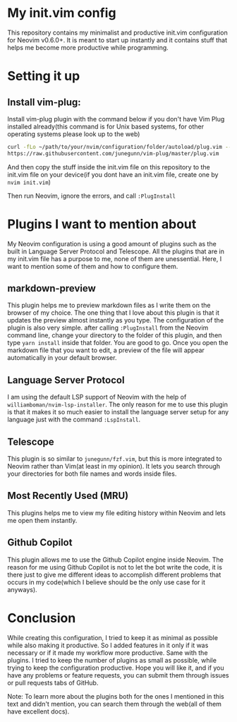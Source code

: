 # My init.vim config
This repository contains my minimalist and productive init.vim configuration for Neovim v0.6.0+. It is meant to start up instantly and it contains stuff that helps me become more productive while programming.

# Setting it up

## Install vim-plug:

Install vim-plug plugin with the command below if you don't have Vim Plug installed already(this command is for Unix based systems, for other operating systems please look up to the web)

```sh
curl -fLo ~/path/to/your/nvim/configuration/folder/autoload/plug.vim --create-dirs \
https://raw.githubusercontent.com/junegunn/vim-plug/master/plug.vim
```

And then copy the stuff inside the init.vim file on this repository to the init.vim file on your device(if you dont have an init.vim file, create one by `nvim init.vim`)


Then run Neovim, ignore the errors, and call `:PlugInstall`

# Plugins I want to mention about
My Neovim configuration is using a good amount of plugins such as the built in Language Server Protocol and Telescope. All the plugins that are in my init.vim file has a purpose to me, none of them are unessential. Here, I want to mention some of them and how to configure them.

## markdown-preview 
This plugin helps me to preview markdown files as I write them on the browser of my choice. The one thing that I love about this plugin is that it updates the preview almost instantly as you type. The configuration of the plugin is also very simple. after calling `:PlugInstall` from the Neovim command line, change your directory to the folder of this plugin, and then type `yarn install` inside that folder. You are good to go. Once you open the markdown file that you want to edit, a preview of the file will appear automatically in your default browser.
## Language Server Protocol
I am using the default LSP support of Neovim with the help of `williamboman/nvim-lsp-installer`. The only reason for me to use this plugin is that it makes it so much easier to install the language server setup for any language just with the command `:LspInstall`.
## Telescope
This plugin is so similar to `junegunn/fzf.vim`, but this is more integrated to Neovim rather than Vim(at least in my opinion). It lets you search through your directories for both file names and words inside files.
## Most Recently Used (MRU)
This plugins helps me to view my file editing history within Neovim and lets me open them instantly.
## Github Copilot
This plugin allows me to use the Github Copilot engine inside Neovim. The reason for me using Github Copilot is not to let the bot write the code, it is there just to give me different ideas to accomplish different problems that occurs in my code(which I believe should be the only use case for it anyways).


# Conclusion
While creating this configuration, I tried to keep it as minimal as possible while also making it productive. So I added features in it only if it was necessary or if it made my workflow more productive. Same with the plugins. I tried to keep the number of plugins as small as possible, while trying to keep the configuration productive. Hope you will like it, and if you have any problems or feature requests, you can submit them through issues or pull requests tabs of GitHub.

Note: To learn more about the plugins both for the ones I mentioned in this text and didn't mention, you can search them through the web(all of them have excellent docs).
